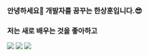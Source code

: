 ### 안녕하세요👋  개발자를 꿈꾸는 한상훈입니다.😎
### 저는 새로 배우는 것을 좋아하고
<!--
**hasahooy/hasahooy** is a ✨ _special_ ✨ repository because its `README.md` (this file) appears on your GitHub profile.

Here are some ideas to get you started:

- 🔭 I’m currently working on ...
- 🌱 I’m currently learning ...
- 👯 I’m looking to collaborate on ...
- 🤔 I’m looking for help with ...
- 💬 Ask me about ...
- 📫 How to reach me: ...
- 😄 Pronouns: ...
- ⚡ Fun fact: ...
-->
<img src="https://capsule-render.vercel.app/api?type=shark&color=random&height=200&section=header&text=hasahooy&fontSize=30" />

<img src="	https://img.shields.io/badge/JavaScript-F7DF1E?style=for-the-badge&logo=JavaScript&logoColor=white"/>


<img src="https://capsule-render.vercel.app/api?type=shark&color=random&height=200&section=footer&text=&fontSize=30" />
